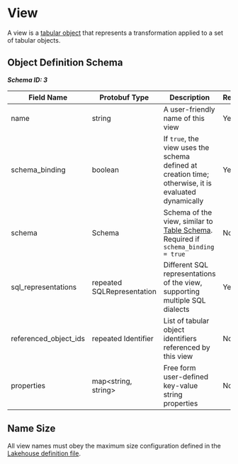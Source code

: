 # View

A view is a [tabular object](./overview.md#traits) that represents a transformation applied to a set of tabular objects.

## Object Definition Schema

***Schema ID: 3***

| Field Name            | Protobuf Type              | Description                                                                                          | Required? | Default |
|-----------------------|----------------------------|------------------------------------------------------------------------------------------------------|-----------|---------|
| name                  | string                     | A user-friendly name of this view                                                                    | Yes       |         |
| schema_binding        | boolean                    | If `true`, the view uses the schema defined at creation time; otherwise, it is evaluated dynamically | Yes       | false   |
| schema                | Schema                     | Schema of the view, similar to [Table Schema](table-schema.md). Required if `schema_binding = true`  | No        |         |
| sql_representations   | repeated SQLRepresentation | Different SQL representations of the view, supporting multiple SQL dialects                          | Yes       |         |
| referenced_object_ids | repeated Identifier        | List of tabular object identifiers referenced by this view                                           | No        |         |
| properties            | map<string, string>        | Free form user-defined key-value string properties                                                   | No        |         |

## Name Size

All view names must obey the maximum size configuration defined in the [Lakehouse definition file](../lakehouse.md).